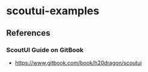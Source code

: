 # scoutui-examples

## References

### ScoutUI Guide on GitBook
* https://www.gitbook.com/book/h20dragon/scoutui
